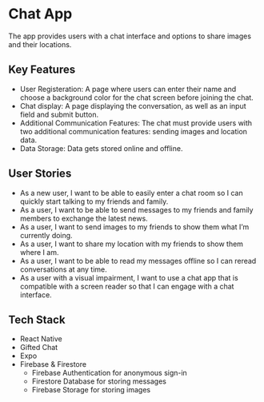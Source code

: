 # Chat App

The app provides users with a chat interface and options to share images and their locations.

## Key Features ##
- User Registeration: A page where users can enter their name and choose a background color for the chat screen before joining the chat. 
- Chat display: A page displaying the conversation, as well as an input field and submit button.
- Additional Communication Features: The chat must provide users with two additional communication features: sending images and location data.
- Data Storage: Data gets stored online and offline.

## User Stories ##
- As a new user, I want to be able to easily enter a chat room so I can quickly start talking to my friends and family.
- As a user, I want to be able to send messages to my friends and family members to exchange the latest news.
- As a user, I want to send images to my friends to show them what I’m currently doing.
- As a user, I want to share my location with my friends to show them where I am.
- As a user, I want to be able to read my messages offline so I can reread conversations at any time.
- As a user with a visual impairment, I want to use a chat app that is compatible with a screen reader so that I can engage with a chat interface.

## Tech Stack ##
- React Native
- Gifted Chat
- Expo
- Firebase & Firestore
    - Firebase Authentication for anonymous sign-in
    - Firestore Database for storing messages
    - Firebase Storage for storing images